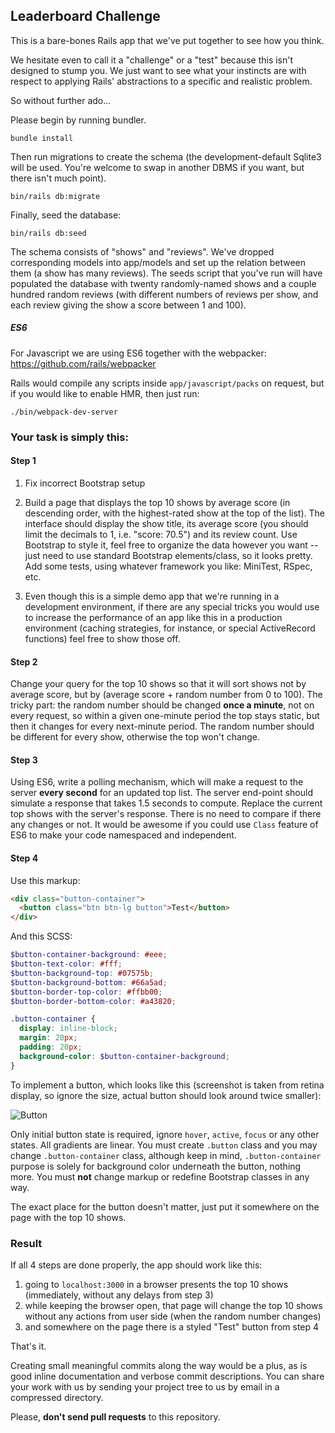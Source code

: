 ## Leaderboard Challenge

This is a bare-bones Rails app that we've put together to see how you think.

We hesitate even to call it a "challenge" or a "test" because this isn't designed to stump you.
We just want to see what your instincts are with respect to applying Rails' abstractions to a specific and realistic problem.

So without further ado...

Please begin by running bundler.

````
bundle install
````

Then run migrations to create the schema (the development-default Sqlite3 will be used. You're welcome to swap in another DBMS if you want, but there isn't much point).

````
bin/rails db:migrate
````

Finally, seed the database:
````
bin/rails db:seed
````

The schema consists of "shows" and "reviews". We've dropped corresponding models into app/models and set up the relation between them (a show has many reviews). The seeds script that you've run will have populated the database with twenty randomly-named shows and a couple hundred random reviews (with different numbers of reviews per show, and each review giving the show a score between 1 and 100).

##### ES6

For Javascript we are using ES6 together with the webpacker: https://github.com/rails/webpacker

Rails would compile any scripts inside `app/javascript/packs` on request, but if you would like to enable HMR, then just run:

```
./bin/webpack-dev-server
```

### Your task is simply this:

#### Step 1

1. Fix incorrect Bootstrap setup

2. Build a page that displays the top 10 shows by average score (in descending order, with the highest-rated show at the top of the list).
   The interface should display the show title, its average score (you should limit the decimals to 1, i.e. "score: 70.5") and its review count.
   Use Bootstrap to style it, feel free to organize the data however you want -- just need to use standard Bootstrap elements/class, so it looks pretty.
   Add some tests, using whatever framework you like: MiniTest, RSpec, etc.

3. Even though this is a simple demo app that we're running in a development environment, if there are any special tricks you would use to increase the performance of an app like this in a production environment (caching strategies, for instance, or special ActiveRecord functions) feel free to show those off.

#### Step 2

Change your query for the top 10 shows so that it will sort shows not by average score, but by (average score + random number from 0 to 100).
The tricky part: the random number should be changed **once a minute**, not on every request, so within a given one-minute period the top stays static, but then it changes for every next-minute period.
The random number should be different for every show, otherwise the top won't change.

#### Step 3

Using ES6, write a polling mechanism, which will make a request to the server **every second** for an updated top list.
The server end-point should simulate a response that takes 1.5 seconds to compute.
Replace the current top shows with the server's response.  There is no need to compare if there any changes or not.
It would be awesome if you could use `Class` feature of ES6 to make your code namespaced and independent.

#### Step 4

Use this markup:

```html
<div class="button-container">
  <button class="btn btn-lg button">Test</button>
</div>
```

And this SCSS:

```scss
$button-container-background: #eee;
$button-text-color: #fff;
$button-background-top: #07575b;
$button-background-bottom: #66a5ad;
$button-border-top-color: #ffbb00;
$button-border-bottom-color: #a43820;

.button-container {
  display: inline-block;
  margin: 20px;
  padding: 20px;
  background-color: $button-container-background;
}
```

To implement a button, which looks like this (screenshot is taken from retina display, so ignore the size, actual button should look around twice smaller):

![Button](https://bitbucket.org/repo/5rgedz/images/636949907-button.png)

Only initial button state is required, ignore `hover`, `active`, `focus` or any other states. All gradients are linear.
You must create `.button` class and you may change `.button-container` class, although keep in mind,
`.button-container` purpose is solely for background color underneath the button, nothing more.
You must **not** change markup or redefine Bootstrap classes in any way.

The exact place for the button doesn't matter, just put it somewhere on the page with the top 10 shows.

### Result

If all 4 steps are done properly, the app should work like this:

1. going to `localhost:3000` in a browser presents the top 10 shows (immediately, without any delays from step 3)
2. while keeping the browser open, that page will change the top 10 shows without any actions from user side (when the random number changes)
3. and somewhere on the page there is a styled "Test" button from step 4

That's it.

Creating small meaningful commits along the way would be a plus, as is good inline documentation and verbose commit descriptions.
You can share your work with us by sending your project tree to us by email in a compressed directory.

Please, **don't send pull requests** to this repository.